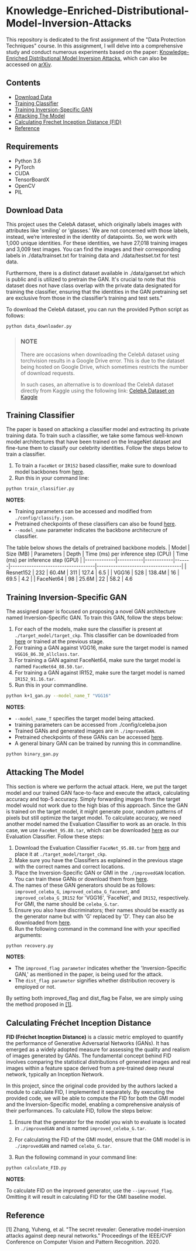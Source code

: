 # Knowledge-Enriched-Distributional-Model-Inversion-Attacks

This repository is dedicated to the first assignment of the "Data Protection Techniques" course. In this assignment, I will delve into a comprehensive study and conduct numerous experiments based on the paper: [Knowledge-Enriched Distributional Model Inversion Attacks]((https://openaccess.thecvf.com/content/ICCV2021/papers/Chen_Knowledge-Enriched_Distributional_Model_Inversion_Attacks_ICCV_2021_paper.pdf)\] ), which can also be accessed on [arXiv](https://arxiv.org/abs/2010.04092).

## Contents

- [Download Data](#download-data)
- [Training Classifier](#training-classifier)
- [Training Inversion-Specific GAN](#training-inversion-specific-gan)
- [Attacking The Model](#attacking-the-model)
- [Calculating Frechet Inception Distance (FID)](#calculating-fréchet-inception-distance)
- [Reference](#reference)


## Requirements

- Python 3.6
- PyTorch
- CUDA
- TensorBoardX
-  OpenCV
- PIL

## Download Data

This project uses the CelebA dataset, which originally labels images with attributes like 'smiling' or 'glasses.' We are not concerned with those labels, instead, we’re interested in the identity of datapoints. So, we work with 1,000 unique identities. For these identities, we have 27,018 training images and 3,009 test images. You can find the images and their corresponding labels in ./data/trainset.txt for training data and ./data/testset.txt for test data.

Furthermore, there is a distinct dataset available in ./data/ganset.txt which is public and is utilized to pretrain the GAN. It's crucial to note that this dataset does not have class overlap with the private data designated for training the classifier, ensuring that the identities in the GAN pretraining set are exclusive from those in the classifier’s training and test sets."

To download the CelebA dataset, you can run the provided Python script as follows:

```sh
python data_downloader.py
```

> ### NOTE
> There are occasions when downloading the CelebA dataset using torchvision
> results in a Google Drive error. This is due to the dataset being hosted on
> Google Drive, which sometimes restricts the number of download requests.
>
> In such cases, an alternative is to download the CelebA dataset directly 
> from Kaggle using the following link:
> [CelebA Dataset on Kaggle](https://www.kaggle.com/datasets/jessicali9530/celeba-dataset)


## Training Classifier
The paper is based on attacking a classifier model and extracting its private training data. To train such a classifier, we take some famous well-known model architectures that have been trained on the ImageNet dataset and fine-tune them to classify our celebrity identities. Follow the steps below to train a classifier.

1. To train a `FaceNet` or `IR152` based classifier, make sure to download model backbones from [here](https://drive.google.com/drive/folders/1ZTTrRJr-2HOgfyxndP8a9R2Hb_UOgV6J).
2. Run this in your command line: 

```sh
python train_classifier.py
```

**NOTES**:

- Training parameters can be accessed and modified from `./config/classify.json`.
- Pretrained checkpoints of these classifiers can also be found [here](https://drive.google.com/drive/folders/1ZTTrRJr-2HOgfyxndP8a9R2Hb_UOgV6J).
- `--model_name` parameter indicates the backbone architecrure of classifier.

The table below shows the details of pretrained backbone models.
| Model       | Size (MB) | Parameters | Depth | Time (ms) per inference step (CPU) | Time (ms) per inference step (GPU) |
|-------------|-----------|------------|-------|------------------------------------|------------------------------------|
| Resnet152   | 232       | 60.4M      | 311   | 127.4                              | 6.5                                |
| VGG16       | 528       | 138.4M     | 16    | 69.5                               | 4.2                                |
| FaceNet64   | 98        | 25.6M      | 22    | 58.2                               | 4.6             


## Training Inversion-Specific GAN
The assigned paper is focused on proposing a novel GAN architecture named Inversion-Specific GAN. To train this GAN, follow the steps below:

1. For each of the models, make sure the classifier is present at `./target_model/target_ckp`. This classifier can be downloaded from [here](https://drive.google.com/drive/folders/1ZTTrRJr-2HOgfyxndP8a9R2Hb_UOgV6J) or trained at the previous stage.
2. For training a GAN against VGG16, make sure the target model is named `VGG16_86.30_allclass.tar`.
3. For training a GAN against FaceNet64, make sure the target model is named `FaceNet64_88.50.tar`.
4. For training a GAN against IR152, make sure the target model is named `IR152_91.16.tar`.
5. Run this in your commandline.
```sh
python k+1_gan.py --model_name_T "VGG16"
```

**NOTES**:

- `--model_name_T` specifies the target model being attacked.
- training parameters can be accessed from ./config/celeba.json
- Trained GANs and generated images are in `./improvedGAN`.
- Pretrained checkpoints of these GANs can be accessed [here](https://drive.google.com/drive/folders/1eCuJXdpKlrIAf9jIYxQ1cHviCQ4hxL--?usp=sharing).
- A general binary GAN can be trained by running this in commandline.

```sh
python binary_gan.py
```

## Attacking The Model

This section is where we perform the actual attack. Here, we put the target model and our trained GAN face-to-face and execute the attack, calculating accuracy and top-5 accuracy. Simply forwarding images from the target model would not work due to the high bias of this approach. Since the GAN is trained on the target model, it might generate poor, random patterns of pixels but still optimize the target model. To calculate accuracy, we need another model named the Evaluation Classifier to work as an oracle. In this case, we use `FaceNet_95.88.tar`, which can be downloaded [here](https://drive.google.com/drive/folders/1ZTTrRJr-2HOgfyxndP8a9R2Hb_UOgV6J) as our Evaluation Classifier. Follow these steps:

1. Download the Evaluation Classifier `FaceNet_95.88.tar` from [here](https://drive.google.com/drive/folders/1ZTTrRJr-2HOgfyxndP8a9R2Hb_UOgV6J) and place it at `./target_model/target_ckp`.
2. Make sure you have the Classifiers as explained in the previous stage with the correct names and correct locations.
3. Place the Inversion-Specific GAN or GMI in the `./improvedGAN` location. You can train these GANs or download them from [here](https://drive.google.com/drive/folders/1eCuJXdpKlrIAf9jIYxQ1cHviCQ4hxL--).
4. The names of these GAN generators should be as follows: `improved_celeba_G`, `improved_celeba_G_facenet`, and `improved_celeba_G_IR152` for 'VGG16', 'FaceNet', and `IR152`, respectively. For GMI, the name should be `celeba_G.tar`.
5. Ensure you also have discriminators; their names should be exactly as the generator name but with 'G' replaced by 'D'. They can also be downloaded from [here](https://drive.google.com/drive/folders/1eCuJXdpKlrIAf9jIYxQ1cHviCQ4hxL--).
6. Run the following command in the command line with your specified arguments:
```sh
python recovery.py
```

**NOTES**:

- The `improved_flag parameter` indicates whether the 'Inversion-Specific GAN,' as mentioned in the paper, is being used for the attack.
- The `dist_flag parameter` signifies whether distribution recovery is employed or not.

By setting both improved_flag and dist_flag be False, we are simply using the method proposed in [[1]](#1).

## Calculating Fréchet Inception Distance
**FID (Fréchet Inception Distance)** is a classic metric employed to quantify the performance of Generative Adversarial Networks (GANs). It has emerged as a widely adopted measure for assessing the quality and realism of images generated by GANs. The fundamental concept behind FID involves comparing the statistical distributions of generated images and real images within a feature space derived from a pre-trained deep neural network, typically an Inception Network.

In this project, since the original code provided by the authors lacked a module to calculate FID, I implemented it separately. By executing the provided code, we will be able to compute the FID for both the GMI model and the Inversion-Specific model, enabling a comprehensive analysis of their performances. To calculate FID, follow the steps below:

1. Ensure that the generator for the model you wish to evaluate is located in `./improvedGAN` and is named `improved_celeba_G.tar`.

2. For calculating the FID of the GMI model, ensure that the GMI model is in `./improvedGAN` and named `celeba_G.tar`.

3. Run the following command in your command line:
```sh
python calculate_FID.py
```
**NOTES**:

To calculate FID on the improved generator, use the `--improved_flag`. Omitting it will result in calculating FID for the GMI baseline model.


## Reference
<a id="1">[1]</a> 
Zhang, Yuheng, et al. "The secret revealer: Generative model-inversion attacks against deep neural networks." Proceedings of the IEEE/CVF Conference on Computer Vision and Pattern Recognition. 2020.
